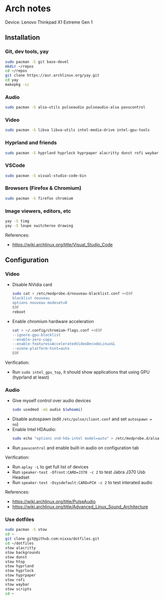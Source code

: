 # Arch notes

Device: Lenovo Thinkpad X1 Extreme Gen 1

## Installation

### Git, dev tools, yay
```sh
sudo pacman -S git base-devel
mkdir ~/repos
cd ~/repos
git clone https://aur.archlinux.org/yay.git
cd yay
makepkg -si
```

### Audio
```sh
sudo pacman -S alsa-utils pulseaudio pulseaudio-alsa pavucontrol
```

### Video
```sh
sudo pacman -S libva libva-utils intel-media-drive intel-gpu-tools
```

### Hyprland and friends
```sh
sudo pacman -S hyprland hyprlock hyprpaper alacritty dunst rofi waybar htop stow
```

### VSCode
```sh
sudo pacman -S visual-studio-code-bin
```

### Browsers (Firefox & Chromium)
```sh
sudo pacman -S firefox chromium
```

### Image viewers, editors, etc
```sh
yay -S timg
yay -S loupe switcheroo drawing
```

References:
- https://wiki.archlinux.org/title/Visual_Studio_Code

## Configuration

### Video

- Disable NVidia card
    ```sh
    sudo cat > /etc/modprobe.d/nouveau-blacklist.conf <<EOF
    blacklist nouveau
    options nouveau modeset=0
    EOF
    reboot
    ```
- Enable chromium hardware acceleration
    ```sh
    cat > ~/.config/chromium-flags.conf <<EOF
    --ignore-gpu-blocklist
    --enable-zero-copy
    --enable-features=AcceleratedVideoDecodeLinuxGL
    --ozone-platform-hint=auto
    EOF
    ```

Verification:

- Run `sudo intel_gpu_top`, it should show applications that using GPU (hyprland at least)

### Audio

- Give myself control over audio devices
    ```sh
    sudo usedmod -aG audio $(whoami)
    ```
- Disable autospawn (edit `/etc/pulse/client.conf` and set `autospawn = no`)
- Enable Intel HDAudio:
    ```sh
    sudo echo "options snd-hda-intel model=auto" > /etc/modprobe.d/alsa.conf
    ``` 
- Run `pavucontrol` and enable built-in audio on configuration tab

Verification:
- Run `aplay -L` to get full list of devices
- Run `speaker-test -Dfront:CARD=J370 -c 2` to test Jabra J370 Usb Headset
- Run `speaker-test -Dsysdefault:CARD=PCH -c 2` to test interated audio

References:
- https://wiki.archlinux.org/title/PulseAudio
- https://wiki.archlinux.org/title/Advanced_Linux_Sound_Architecture

### Use dotfiles
```sh
sudo pacman -S stow
cd ~
git clone git@github.com:nixxa/dotfiles.git
cd ~/dotfiles
stow alacritty
stow backgrounds
stow dunst
stow htop
stow hyprland
stow hyprlock
stow hyprpaper
stow rofi
stow waybar
stow scripts
cd ~
```